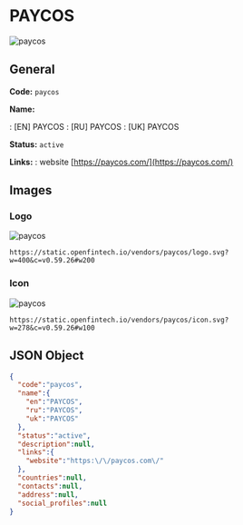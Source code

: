 
# PAYCOS 
![paycos](https://static.openfintech.io/vendors/paycos/logo.svg?w=400&c=v0.59.26#w200)  

## General 
 
**Code:** `paycos` 
 
**Name:** 
 
:	[EN] PAYCOS 
:	[RU] PAYCOS 
:	[UK] PAYCOS 
 
**Status:** `active` 
 
**Links:** 
: website [https://paycos.com/](https://paycos.com/) 
 

## Images 

### Logo 
 
![paycos](https://static.openfintech.io/vendors/paycos/logo.svg?w=400&c=v0.59.26#w200)  

```
https://static.openfintech.io/vendors/paycos/logo.svg?w=400&c=v0.59.26#w200
```  

### Icon 
 
![paycos](https://static.openfintech.io/vendors/paycos/icon.svg?w=278&c=v0.59.26#w100)  

```
https://static.openfintech.io/vendors/paycos/icon.svg?w=278&c=v0.59.26#w100
```  

## JSON Object 

```json
{
  "code":"paycos",
  "name":{
    "en":"PAYCOS",
    "ru":"PAYCOS",
    "uk":"PAYCOS"
  },
  "status":"active",
  "description":null,
  "links":{
    "website":"https:\/\/paycos.com\/"
  },
  "countries":null,
  "contacts":null,
  "address":null,
  "social_profiles":null
}
```  
